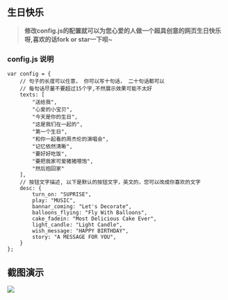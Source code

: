 ## 生日快乐

> <b>修改config.js的配置就可以为您心爱的人做一个超具创意的网页生日快乐呀,喜欢的话fork or star一下呗~</b>

### config.js 说明
```text
var config = {
    // 句子的长度可以任意， 你可以写十句话， 二十句话都可以
    // 每句话尽量不要超过15个字,不然展示效果可能不太好
    texts: [
        "送给我",
        "心爱的小宝贝",
        "今天是你的生日",
        "这是我们在一起的",
        "第一个生日",
        "和你一起看的周杰伦的演唱会",
        "记忆依然清晰",
        "要好好吃饭",
        "要把我家可爱猪猪喂饱",
        "然后抱回家"
    ],
    // 按钮文字描述, 以下是默认的按钮文字，英文的，您可以改成你喜欢的文字
    desc: {
        turn_on: "SUPRISE",
        play: "MUSIC",
        bannar_coming: "Let's Decorate",
        balloons_flying: "Fly With Balloons",
        cake_fadein: "Most Delicious Cake Ever",
        light_candle: "Light Candle",
        wish_message: "HAPPY BIRTHDAY",
        story: "A MESSAGE FOR YOU",
    }
};
```


## 截图演示
<img src="./assets/birthday-demo2.gif"/>
